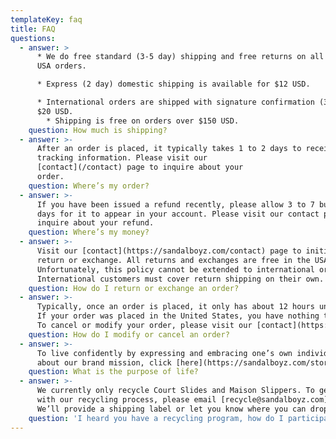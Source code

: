 ```yaml
---
templateKey: faq
title: FAQ
questions:
  - answer: >
      * We do free standard (3-5 day) shipping and free returns on all domestic
      USA orders.

      * Express (2 day) domestic shipping is available for $12 USD.

      * International orders are shipped with signature confirmation (3-5 day) for
      $20 USD.
        * Shipping is free on orders over $150 USD.
    question: How much is shipping?
  - answer: >-
      After an order is placed, it typically takes 1 to 2 days to receive
      tracking information. Please visit our
      [contact](/contact) page to inquire about your
      order.
    question: Where’s my order?
  - answer: >-
      If you have been issued a refund recently, please allow 3 to 7 business
      days for it to appear in your account. Please visit our contact page to
      inquire about your refund.
    question: Where’s my money?
  - answer: >-
      Visit our [contact](https://sandalboyz.com/contact) page to initiate a
      return or exchange. All returns and exchanges are free in the USA – we cover return shipping.
      Unfortunately, this policy cannot be extended to international orders.
      International customers must cover return shipping on their own.
    question: How do I return or exchange an order?
  - answer: >-
      Typically, once an order is placed, it only has about 12 hours until it becomes unchangeable.
      If your order was placed in the United States, you have nothing to fear since returns are 100% free.
      To cancel or modify your order, please visit our [contact](https://sandalboyz.com/contact) page.
    question: How do I modify or cancel an order?
  - answer: >-
      To live confidently by expressing and embracing one’s own individuality! To learn more
      about our brand mission, click [here](https://sandalboyz.com/stories).
    question: What is the purpose of life?
  - answer: >-
      We currently only recycle Court Slides and Maison Slippers. To get started
      with our recycling process, please email [recycle@sandalboyz.com](mailto:recycle@sandalboyz.com) with your original order number and the product you want to recycle!
      We’ll provide a shipping label or let you know where you can drop it off at.
    question: 'I heard you have a recycling program, how do I participate?'
---
```

